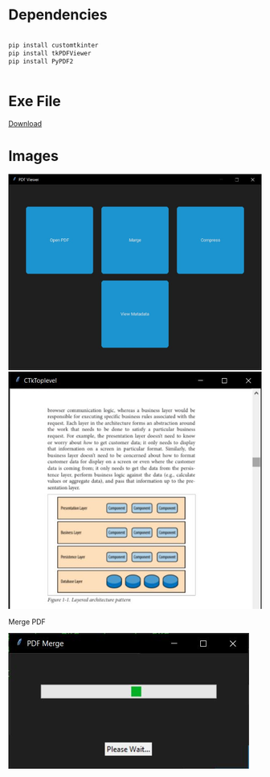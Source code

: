 # Dependencies
<pre>
<code>
pip install customtkinter
pip install tkPDFViewer
pip install PyPDF2
</code>
</pre>

# Exe File
<a href="https://github.com/abdullahibnamin/PDFViewer/releases/download/v0.1.0/main.exe">Download</a>

# Images
<img src='screen_shots/main.JPG'>
<img src='screen_shots/showPDF.JPG'>

<p>Merge PDF</p>
<img src='screen_shots/pdf_merge.JPG'>
